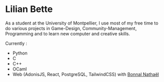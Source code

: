 # Lilian Bette

As a student at the University of Montpellier, I use most of my free time to do various projects in Game-Design, Community-Management, Programming and to learn new computer and creative skills.

Currently :
- Python
- C
- C++
- OCaml
- Web (AdonisJS, React, PostgreSQL, TailwindCSS) with <a href="https://github.com/NathaelB">Bonnal Nathaël</a>